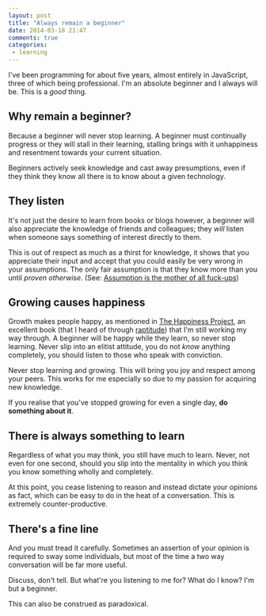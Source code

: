 ```yaml
---
layout: post
title: "Always remain a beginner"
date: 2014-03-18 21:47
comments: true
categories:
 - learning
---
```


I've been programming for about five years, almost entirely in JavaScript, three of which being professional. I'm an absolute beginner and I always will be. This is a *good* thing.

## Why remain a beginner?

Because a beginner will never stop learning. A beginner must continually progress or they will stall in their learning, stalling brings with it unhappiness and resentment towards your current situation.

Beginners actively seek knowledge and cast away presumptions, even if they think they know all there is to know about a given technology.

<!-- more -->

## They listen

It's not just the desire to learn from books or blogs however, a beginner will also appreciate the knowledge of friends and colleagues; they *will* listen when someone says something of interest directly to them.

This is out of respect as much as a thirst for knowledge, it shows that you appreciate their input and accept that you could easily be very wrong in your assumptions. The only fair assumption is that they know more than you until *proven otherwise*. (See: [Assumption is the mother of all fuck-ups][assumption])

## Growing causes happiness

Growth makes people happy, as mentioned in [The Happiness Project][happiness], an excellent book (that I heard of through [raptitude][]) that I'm still working my way through. A beginner will be happy while they learn, so never stop learning. Never slip into an elitist attitude, you do not *know* anything completely, you should listen to those who speak with conviction.

Never stop learning and growing. This will bring you joy and respect among your peers. This works for me especially so due to my passion for acquiring new knowledge.

If you realise that you've stopped growing for even a single day, **do something about it**.

## There is always something to learn

Regardless of what you may think, you still have much to learn. Never, not even for one second, should you slip into the mentality in which you think you know something wholly and completely.

At this point, you cease listening to reason and instead dictate your opinions as fact, which can be easy to do in the heat of a conversation. This is extremely counter-productive.

## There's a fine line

And you must tread it carefully. Sometimes an assertion of your opinion is required to sway some individuals, but most of the time a two way conversation will be far more useful.

Discuss, don't tell. But what're you listening to me for? What do I know? I'm but a beginner.

This can also be construed as paradoxical.

[assumption]: https://www.youtube.com/watch?v=wg4trPZFUwc
[happiness]: http://www.gretchenrubin.com/books/the-happiness-project/about-the-book/
[raptitude]: http://www.raptitude.com/
